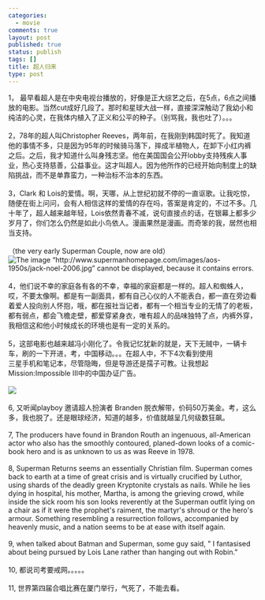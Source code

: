 ```yaml
--- 
categories: 
  - movie
comments: true
layout: post
published: true
status: publish
tags: []
title: 超人归来
type: post
---
```

<div id="msgcns!3725CC0EE38B1F6!1192" class="bvMsg">1， 最早看超人是在中央电视台播放的，好像是正大综艺之后，在5点，6点之间播放的电影。当然cut成好几段了。那时和星球大战一样，直接深深触动了我幼小和纯洁的心灵，在我体内植入了正义和公平的种子。（别骂我，我也吐了）。。。<br><br>2，78年的超人叫Christopher Reeves，两年前，在我刚到韩国时死了。我知道他的事情不多，只是因为95年的时候骑马落下，摔成半植物人，在卸下小红内裤之后。之后，我才知道什么叫身残志坚。他在美国国会公开lobby支持残疾人事业，热心支持慈善，公益事业。这才叫超人。因为他所作的已经开始向制度上的缺陷挑战，而不是单靠蛮力，一种治标不治本的东西。<br><br>3，Clark 和 Lois的爱情。啊，天哪，从上世纪初就不停的一直讴歌。让我吃惊，随便在街上问问，会有人相信这样的爱情的存在吗，答案是肯定的，不过不多。几十年了，超人越来越年轻，Lois依然青春不减，说句直接点的话，在银幕上都多少岁月了，你们怎么仍然是如此小鸟依人。漫画果然是漫画。而奇笨的我，居然也相当支持。<br><br>（the very early Superman Couple, now are old）<br><img alt="The image “http://www.supermanhomepage.com/images/aos-1950s/jack-noel-2006.jpg” cannot be displayed, because it contains errors." src="http://www.supermanhomepage.com/images/aos-1950s/jack-noel-2006.jpg"><br><br>4，他们说不幸的家庭各有各的不幸，幸福的家庭都是一样的。超人和蜘蛛人，哎，不要太像啊。都是有一副面具，都有自己心仪的人不能表白，都一直在旁边看着爱人投向别人怀抱，哦，都在报社当记者，都有一个相当专业的无情了的老板，都有弱点，都会飞檐走壁，都爱穿紧身衣，唯有超人的品味独特了点，内裤外穿，我相信这和他小时候成长的环境也是有一定的关系的。<br><br>5，这部电影也越来越冯小刚化了。令我记忆犹新的就是，天下无贼中，一辆卡车，刷的一下开进，考，中国移动。。。在超人中，不下4次看到使用<br>三星手机和笔记本，尽管隐晦，但是导游还是孺子可教。让我想起 Mission:Impossible III中的中国办证广告。<br><br><img src="http://static.flickr.com/45/190547179_cb842c7603.jpg"><br><br>6, 又听闻playboy 邀请超人扮演者 Branden 脱衣解带，价码50万美金。考，这么多，我也脱了。还是眼球经济，知道的越多，价值就越呈几何级数狂飙。<br><br>7, The producers have found in Brandon Routh an ingenuous, all-American
actor who also has the smoothly contoured, planed-down looks of a
comic-book hero and is as unknown to us as was Reeve in 1978.<br><br>8, Superman Returns seems an essentially Christian film. Superman comes
back to earth at a time of great crisis and is virtually crucified by
Luthor, using shards of the deadly green Kryptonite crystals as nails.
While he lies dying in hospital, his mother, Martha, is among the
grieving crowd, while inside the sick room his son looks reverently at
the Superman outfit lying on a chair as if it were the prophet's
raiment, the martyr's shroud or the hero's armour. Something resembling
a resurrection follows, accompanied by heavenly music, and a nation
seems to be at ease with itself again.<br><br>9, when talked about Batman and Superman, some guy said, "  I fantasised about being pursued by Lois Lane rather than hanging out with Robin."<br><br>10, 都说司考要戒网。。。。。<br><br>11, 世界第四届合唱比赛在厦门举行，气死了，不能去看。<br>
</div>
